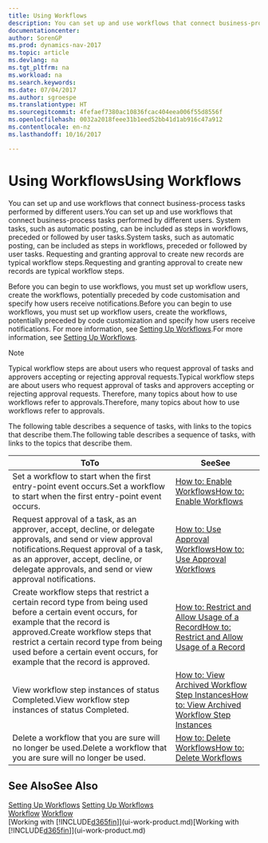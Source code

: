 ```yaml
---
title: Using Workflows
description: You can set up and use workflows that connect business-process tasks performed by different users. System tasks, such as automatic posting, can be included as steps in workflows, preceded or followed by user tasks. Requesting and granting approval to create new records are typical workflow steps.
documentationcenter: 
author: SorenGP
ms.prod: dynamics-nav-2017
ms.topic: article
ms.devlang: na
ms.tgt_pltfrm: na
ms.workload: na
ms.search.keywords: 
ms.date: 07/04/2017
ms.author: sgroespe
ms.translationtype: HT
ms.sourcegitcommit: 4fefaef7380ac10836fcac404eea006f55d8556f
ms.openlocfilehash: 0032a2018feee31b1eed52bb41d1ab916c47a912
ms.contentlocale: en-nz
ms.lasthandoff: 10/16/2017

---
```

# <a name="using-workflows"></a><span data-ttu-id="40266-105">Using Workflows</span><span class="sxs-lookup"><span data-stu-id="40266-105">Using Workflows</span></span>
<span data-ttu-id="40266-106">You can set up and use workflows that connect business-process tasks performed by different users.</span><span class="sxs-lookup"><span data-stu-id="40266-106">You can set up and use workflows that connect business-process tasks performed by different users.</span></span> <span data-ttu-id="40266-107">System tasks, such as automatic posting, can be included as steps in workflows, preceded or followed by user tasks.</span><span class="sxs-lookup"><span data-stu-id="40266-107">System tasks, such as automatic posting, can be included as steps in workflows, preceded or followed by user tasks.</span></span> <span data-ttu-id="40266-108">Requesting and granting approval to create new records are typical workflow steps.</span><span class="sxs-lookup"><span data-stu-id="40266-108">Requesting and granting approval to create new records are typical workflow steps.</span></span>  

 <span data-ttu-id="40266-109">Before you can begin to use workflows, you must set up workflow users, create the workflows, potentially preceded by code customisation and specify how users receive notifications.</span><span class="sxs-lookup"><span data-stu-id="40266-109">Before you can begin to use workflows, you must set up workflow users, create the workflows, potentially preceded by code customization and specify how users receive notifications.</span></span> <span data-ttu-id="40266-110">For more information, see [Setting Up Workflows](across-set-up-workflows.md).</span><span class="sxs-lookup"><span data-stu-id="40266-110">For more information, see [Setting Up Workflows](across-set-up-workflows.md).</span></span>  

> [!NOTE]  
>  <span data-ttu-id="40266-111">Typical workflow steps are about users who request approval of tasks and approvers accepting or rejecting approval requests.</span><span class="sxs-lookup"><span data-stu-id="40266-111">Typical workflow steps are about users who request approval of tasks and approvers accepting or rejecting approval requests.</span></span> <span data-ttu-id="40266-112">Therefore, many topics about how to use workflows refer to approvals.</span><span class="sxs-lookup"><span data-stu-id="40266-112">Therefore, many topics about how to use workflows refer to approvals.</span></span>  

 <span data-ttu-id="40266-113">The following table describes a sequence of tasks, with links to the topics that describe them.</span><span class="sxs-lookup"><span data-stu-id="40266-113">The following table describes a sequence of tasks, with links to the topics that describe them.</span></span>  

|<span data-ttu-id="40266-114">**To**</span><span class="sxs-lookup"><span data-stu-id="40266-114">**To**</span></span>|<span data-ttu-id="40266-115">**See**</span><span class="sxs-lookup"><span data-stu-id="40266-115">**See**</span></span>|  
|------------|-------------|  
|<span data-ttu-id="40266-116">Set a workflow to start when the first entry-point event occurs.</span><span class="sxs-lookup"><span data-stu-id="40266-116">Set a workflow to start when the first entry-point event occurs.</span></span>|[<span data-ttu-id="40266-117">How to: Enable Workflows</span><span class="sxs-lookup"><span data-stu-id="40266-117">How to: Enable Workflows</span></span>](across-how-to-enable-workflows.md)|  
|<span data-ttu-id="40266-118">Request approval of a task, as an approver, accept, decline, or delegate approvals, and send or view approval notifications.</span><span class="sxs-lookup"><span data-stu-id="40266-118">Request approval of a task, as an approver, accept, decline, or delegate approvals, and send or view approval notifications.</span></span>|[<span data-ttu-id="40266-119">How to: Use Approval Workflows</span><span class="sxs-lookup"><span data-stu-id="40266-119">How to: Use Approval Workflows</span></span>](across-how-use-approval-workflows.md)|  
|<span data-ttu-id="40266-120">Create workflow steps that restrict a certain record type from being used before a certain event occurs, for example that the record is approved.</span><span class="sxs-lookup"><span data-stu-id="40266-120">Create workflow steps that restrict a certain record type from being used before a certain event occurs, for example that the record is approved.</span></span>|[<span data-ttu-id="40266-121">How to: Restrict and Allow Usage of a Record</span><span class="sxs-lookup"><span data-stu-id="40266-121">How to: Restrict and Allow Usage of a Record</span></span>](across-how-to-restrict-and-allow-usage-of-a-record.md)|  
|<span data-ttu-id="40266-122">View workflow step instances of status Completed.</span><span class="sxs-lookup"><span data-stu-id="40266-122">View workflow step instances of status Completed.</span></span>|[<span data-ttu-id="40266-123">How to: View Archived Workflow Step Instances</span><span class="sxs-lookup"><span data-stu-id="40266-123">How to: View Archived Workflow Step Instances</span></span>](across-how-to-view-archived-workflow-step-instances.md)|  
|<span data-ttu-id="40266-124">Delete a workflow that you are sure will no longer be used.</span><span class="sxs-lookup"><span data-stu-id="40266-124">Delete a workflow that you are sure will no longer be used.</span></span>|[<span data-ttu-id="40266-125">How to: Delete Workflows</span><span class="sxs-lookup"><span data-stu-id="40266-125">How to: Delete Workflows</span></span>](across-how-to-delete-workflows.md)|  

## <a name="see-also"></a><span data-ttu-id="40266-126">See Also</span><span class="sxs-lookup"><span data-stu-id="40266-126">See Also</span></span>  
<span data-ttu-id="40266-127">[Setting Up Workflows](across-set-up-workflows.md) </span><span class="sxs-lookup"><span data-stu-id="40266-127">[Setting Up Workflows](across-set-up-workflows.md) </span></span>  
<span data-ttu-id="40266-128">[Workflow](across-workflow.md) </span><span class="sxs-lookup"><span data-stu-id="40266-128">[Workflow](across-workflow.md) </span></span>  
<span data-ttu-id="40266-129">[Working with [!INCLUDE[d365fin](includes/d365fin_md.md)]](ui-work-product.md)</span><span class="sxs-lookup"><span data-stu-id="40266-129">[Working with [!INCLUDE[d365fin](includes/d365fin_md.md)]](ui-work-product.md)</span></span>

